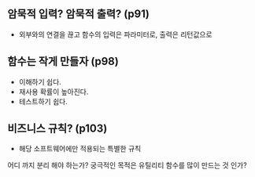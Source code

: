 ## 암묵적 입력? 암묵적 출력? (p91)
 - 외부와의 연결을 끊고 함수의 입력은 파라미터로, 출력은 리턴값으로

## 함수는 작게 만들자 (p98)
- 이해하기 쉽다.
- 재사용 확률이 높아진다.
- 테스트하기 쉽다.

## 비즈니스 규칙? (p103)
 - 해당 소프트웨어에만 적용되는 특별한 규칙


어디 까지 분리 해야 하는가?
궁극적인 목적은 유틸리티 함수를 많이 만드는 것 인가?
